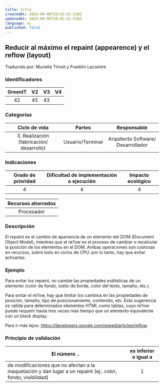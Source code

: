 ```yaml
---
title: title
createdAt: 2024-09-06T20:43:42.530Z
updatedAt: 2024-09-06T20:43:42.530Z
language: es
published: false
---
```

## Reducir al máximo el repaint (appearence) y el reflow (layout)
Traducido por: Murielle Timsit y Franklin Lecointre

### Identificadores

| GreenIT | V2 | V3 | V4 |
|:-------:|:----:|:----:|:----:|
|  42   | 45  | 43   | |

### Categorías

| Ciclo de vida | Partes | Responsable  |
|:---------:|:----:|:----:|
| 3. Realización (fabricación/ desarrollo) | Usuario/Terminal | Arquitecto Software/ Desarrollador |

### Indicaciones

| Grado de prioridad   | Dificultad de implementación o ejecución | Impacto ecológico   |
|:-------------------:|:-------------------------:|:---------------------:|
| 4 | 4 | 4 |

|Recursos ahorrados |
|:----------------------------------------------------------:|
| Procesador   |

### Descripción

El repaint es el cambio de apariencia de un elemento del DOM (Document Object Model), mientras que el re?ow es el proceso de cambiar o recalcular la posición de los elementos en el DOM. Ambas operaciones son costosas en recursos, sobre todo en ciclos de CPU: por lo tanto, hay que evitar activarlas.

### Ejemplo

Para evitar los repaint, no cambie las propiedades estilísticas de un elemento (color de fondo, estilo de borde, color del texto, tamaño, etc.).

Para evitar el re?ow, hay que limitar los cambios en las propiedades de posición, tamaño, tipo de posicionamiento, contenido, etc. Esta sugerencia es válida para determinados elementos HTML como tablas, cuyo re?ow puede requerir hasta tres veces más tiempo que un elemento equivalente con un block display.

Para ir más lejos:
https://developers.google.com/speed/articles/reflow


### Principio de validación

| El número ..   | es inferior o igual a   |  
|-------------------|:-------------------------:|
| de modificaciones que no afectan a la maquetación y dan lugar a un repaint (ej.: color, fondo, visibilidad) | 1  |


